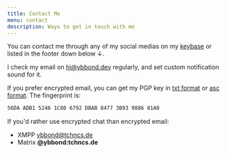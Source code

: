 ```yaml
---
title: Contact Me
menu: contact
description: Ways to get in touch with me
---
```


You can contact me through any of my social medias on my [keybase](https://keybase.io/ybbond) or listed in the footer down below ↓.

I check my email on hi@ybbond.dev regularly, and set custom notification sound for it.

If you prefer encrypted email, you can get my PGP key in [txt format](/ybbond-public.txt) or [asc format](/ybbond-public.asc). The fingerprint is:
```html
56DA ADB1 5246 1C80 6792 DBAB 8477 3B93 9886 81A0
```

If you'd rather use encrypted chat than encrypted email:
- XMPP [ybbond@tchncs.de](xmpp:ybbond@tchncs.de)
- Matrix **@ybbond:tchncs.de**
